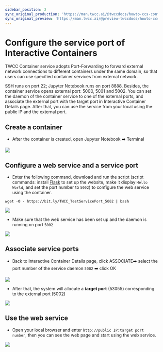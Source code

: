 ```yaml
---
sidebar_position: 2
sync_original_production: 'https://man.twcc.ai/@twccdocs/howto-ccs-config-service-port-en'
sync_original_preview: 'https://man.twcc.ai/@preview-twccdocs/howto-ccs-config-service-port-en'
---
```


# Configure the service port of Interactive Containers

TWCC Container service adopts Port-Forwarding to forward external network connections to different containers under the same domain, so that users can use specified container services from external network.

SSH runs on port 22; Jupyter Notebook runs on port 8888. Besides, the container service opens external port: 5000, 5001 and 5002. You can set the daemon of the container service to one of the external ports, and associate the external port with the target port in Interactive Container Details page. After that, you can use the service from your local using the public IP and the external port.



## Create a container

- After the container is created, open Jupyter Notebook :arrow_right: Terminal

![](https://cos.twcc.ai/SYS-MANUAL/uploads/upload_42fac0b7acc6b4a74b8ba792c022bb5d.png)


## Configure a web service and a service port

- Enter the following command, download and run the script (script commands: install [Flask](https://flask.palletsprojects.com/en/1.1.x/) to set up the website, make it display `Hello World`, and set the port number to `5002`) to configure the web service using the container.
```bash=
wget -O - https://bit.ly/TWCC_TestServicePort_5002 | bash
```
![](https://i.imgur.com/TCStO51.png)
        
- Make sure that the web service has been set up and the daemon is running on port `5002`
        
![](https://i.imgur.com/XKvEMYX.png)

## Associate service ports
        
- Back to Interactive Container Details page, click ASSOCIATE:arrow_right: select the port number of the service daemon `5002` :arrow_right: click OK
        
![](https://cos.twcc.ai/SYS-MANUAL/uploads/upload_384f2febec1ccdaf1c98a3e8b693efb3.png)

        
- After that, the system will allocate a **target port** (53055) corresponding to the external port (5002)
        
![](https://cos.twcc.ai/SYS-MANUAL/uploads/upload_d916b86e079a007d7b2e51a925db2ad5.png)


## Use the web service
        
- Open your local browser and enter `http://public IP:target port number`, then you can see the web page and start using the web service.

![](https://i.imgur.com/Za4GoFg.png)
